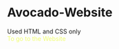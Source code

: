 # Avocado-Website
Used HTML and CSS only <br>
<a style="color: #F0FD71; text-decoration:none;" href="https://ardasalvarlilar.github.io/Avocado-Website/" target="_blank">To go to the Website</a>
